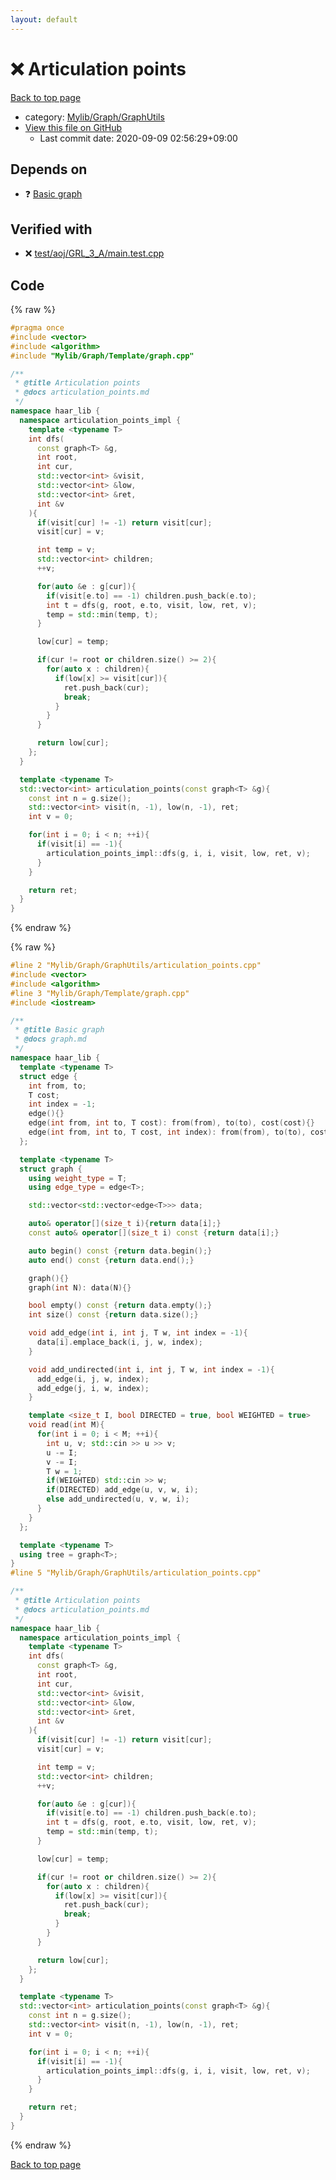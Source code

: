 ```yaml
---
layout: default
---
```


<!-- mathjax config similar to math.stackexchange -->
<script type="text/javascript" async
  src="https://cdnjs.cloudflare.com/ajax/libs/mathjax/2.7.5/MathJax.js?config=TeX-MML-AM_CHTML">
</script>
<script type="text/x-mathjax-config">
  MathJax.Hub.Config({
    TeX: { equationNumbers: { autoNumber: "AMS" }},
    tex2jax: {
      inlineMath: [ ['$','$'] ],
      processEscapes: true
    },
    "HTML-CSS": { matchFontHeight: false },
    displayAlign: "left",
    displayIndent: "2em"
  });
</script>

<script type="text/javascript" src="https://cdnjs.cloudflare.com/ajax/libs/jquery/3.4.1/jquery.min.js"></script>
<script src="https://cdn.jsdelivr.net/npm/jquery-balloon-js@1.1.2/jquery.balloon.min.js" integrity="sha256-ZEYs9VrgAeNuPvs15E39OsyOJaIkXEEt10fzxJ20+2I=" crossorigin="anonymous"></script>
<script type="text/javascript" src="../../../../assets/js/copy-button.js"></script>
<link rel="stylesheet" href="../../../../assets/css/copy-button.css" />


# :x: Articulation points

<a href="../../../../index.html">Back to top page</a>

* category: <a href="../../../../index.html#0520734517f09caa086d1aa01fa4b9e4">Mylib/Graph/GraphUtils</a>
* <a href="{{ site.github.repository_url }}/blob/master/Mylib/Graph/GraphUtils/articulation_points.cpp">View this file on GitHub</a>
    - Last commit date: 2020-09-09 02:56:29+09:00




## Depends on

* :question: <a href="../Template/graph.cpp.html">Basic graph</a>


## Verified with

* :x: <a href="../../../../verify/test/aoj/GRL_3_A/main.test.cpp.html">test/aoj/GRL_3_A/main.test.cpp</a>


## Code

<a id="unbundled"></a>
{% raw %}
```cpp
#pragma once
#include <vector>
#include <algorithm>
#include "Mylib/Graph/Template/graph.cpp"

/**
 * @title Articulation points
 * @docs articulation_points.md
 */
namespace haar_lib {
  namespace articulation_points_impl {
    template <typename T>
    int dfs(
      const graph<T> &g,
      int root,
      int cur,
      std::vector<int> &visit,
      std::vector<int> &low,
      std::vector<int> &ret,
      int &v
    ){
      if(visit[cur] != -1) return visit[cur];
      visit[cur] = v;

      int temp = v;
      std::vector<int> children;
      ++v;

      for(auto &e : g[cur]){
        if(visit[e.to] == -1) children.push_back(e.to);
        int t = dfs(g, root, e.to, visit, low, ret, v);
        temp = std::min(temp, t);
      }

      low[cur] = temp;

      if(cur != root or children.size() >= 2){
        for(auto x : children){
          if(low[x] >= visit[cur]){
            ret.push_back(cur);
            break;
          }
        }
      }

      return low[cur];
    };
  }

  template <typename T>
  std::vector<int> articulation_points(const graph<T> &g){
    const int n = g.size();
    std::vector<int> visit(n, -1), low(n, -1), ret;
    int v = 0;

    for(int i = 0; i < n; ++i){
      if(visit[i] == -1){
        articulation_points_impl::dfs(g, i, i, visit, low, ret, v);
      }
    }

    return ret;
  }
}

```
{% endraw %}

<a id="bundled"></a>
{% raw %}
```cpp
#line 2 "Mylib/Graph/GraphUtils/articulation_points.cpp"
#include <vector>
#include <algorithm>
#line 3 "Mylib/Graph/Template/graph.cpp"
#include <iostream>

/**
 * @title Basic graph
 * @docs graph.md
 */
namespace haar_lib {
  template <typename T>
  struct edge {
    int from, to;
    T cost;
    int index = -1;
    edge(){}
    edge(int from, int to, T cost): from(from), to(to), cost(cost){}
    edge(int from, int to, T cost, int index): from(from), to(to), cost(cost), index(index){}
  };

  template <typename T>
  struct graph {
    using weight_type = T;
    using edge_type = edge<T>;

    std::vector<std::vector<edge<T>>> data;

    auto& operator[](size_t i){return data[i];}
    const auto& operator[](size_t i) const {return data[i];}

    auto begin() const {return data.begin();}
    auto end() const {return data.end();}

    graph(){}
    graph(int N): data(N){}

    bool empty() const {return data.empty();}
    int size() const {return data.size();}

    void add_edge(int i, int j, T w, int index = -1){
      data[i].emplace_back(i, j, w, index);
    }

    void add_undirected(int i, int j, T w, int index = -1){
      add_edge(i, j, w, index);
      add_edge(j, i, w, index);
    }

    template <size_t I, bool DIRECTED = true, bool WEIGHTED = true>
    void read(int M){
      for(int i = 0; i < M; ++i){
        int u, v; std::cin >> u >> v;
        u -= I;
        v -= I;
        T w = 1;
        if(WEIGHTED) std::cin >> w;
        if(DIRECTED) add_edge(u, v, w, i);
        else add_undirected(u, v, w, i);
      }
    }
  };

  template <typename T>
  using tree = graph<T>;
}
#line 5 "Mylib/Graph/GraphUtils/articulation_points.cpp"

/**
 * @title Articulation points
 * @docs articulation_points.md
 */
namespace haar_lib {
  namespace articulation_points_impl {
    template <typename T>
    int dfs(
      const graph<T> &g,
      int root,
      int cur,
      std::vector<int> &visit,
      std::vector<int> &low,
      std::vector<int> &ret,
      int &v
    ){
      if(visit[cur] != -1) return visit[cur];
      visit[cur] = v;

      int temp = v;
      std::vector<int> children;
      ++v;

      for(auto &e : g[cur]){
        if(visit[e.to] == -1) children.push_back(e.to);
        int t = dfs(g, root, e.to, visit, low, ret, v);
        temp = std::min(temp, t);
      }

      low[cur] = temp;

      if(cur != root or children.size() >= 2){
        for(auto x : children){
          if(low[x] >= visit[cur]){
            ret.push_back(cur);
            break;
          }
        }
      }

      return low[cur];
    };
  }

  template <typename T>
  std::vector<int> articulation_points(const graph<T> &g){
    const int n = g.size();
    std::vector<int> visit(n, -1), low(n, -1), ret;
    int v = 0;

    for(int i = 0; i < n; ++i){
      if(visit[i] == -1){
        articulation_points_impl::dfs(g, i, i, visit, low, ret, v);
      }
    }

    return ret;
  }
}

```
{% endraw %}

<a href="../../../../index.html">Back to top page</a>

